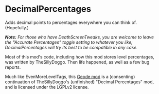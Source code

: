 # DecimalPercentages

Adds decimal points to percentages everywhere you can think of. (Hopefully.)

_**Note:**_ _For those who have DeathScreenTweaks, you are welcome to leave the "Accurate Percentages" toggle setting to whatever you like; DecimalPercentages will try its best to be compatible in any case._

Most of this mod's code, including how this mod stores level percentages, was written by TheSillyDoggo. Then life happened, as well as a few bug reports.

Much like EvenMoreLevelTags, this [Geode mod](https://geode-sdk.org) is a (consenting) continuation of TheSillyDoggo's (unfinished) "Decimal Percentages" mod, and is licensed under the LGPLv2 license.